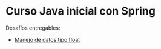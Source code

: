 # Curso Java inicial con Spring

Desafíos entregables:
- [Manejo de datos tipo float](https://breakdance.github.io/breakdance/)